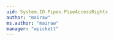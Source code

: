 ```yaml
---
uid: System.IO.Pipes.PipeAccessRights
author: "mairaw"
ms.author: "mairaw"
manager: "wpickett"
---
```

